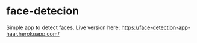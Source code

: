 # face-detecion
Simple app to detect faces.
Live version here: https://face-detection-app-haar.herokuapp.com/
